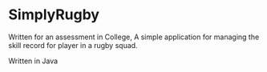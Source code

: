 # SimplyRugby
Written for an assessment in College, A simple application for managing the skill record for player in a rugby squad.

Written in Java
